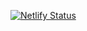 [![Netlify Status](https://api.netlify.com/api/v1/badges/bd2a06f8-aa1d-4f28-bb88-8399c43175e9/deploy-status)](https://app.netlify.com/sites/bucolic-cranachan-3150ef/deploys)
